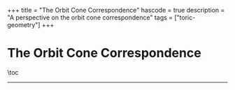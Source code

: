 +++
title = "The Orbit Cone Correspondence"
hascode = true
description = "A perspective on the orbit cone correspondence"
tags = ["toric-geometry"]
+++

# The Orbit Cone Correspondence

\toc

---

<Put content here>

